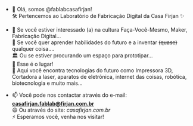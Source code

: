 - 👋 Olá, somos @fablabcasafirjan!<br />
  🛠️ Pertencemos ao Laboratório de Fabricação Digital da Casa Firjan ✨

- 👀 Se você estiver interessado (a) na cultura Faça-Você-Mesmo, Maker, Fabricação Digital...<br />
  🌱 Se você quer aprender habilidades do futuro e a inventar ~~(quase)~~ qualquer coisa....<br />
  🏛️ Ou se estiver procurando um espaço para prototipar...<br />
  💞️ Esse é o lugar!<br />
  👾 Aqui você encontra tecnologias do futuro como Impressora 3D, Cortadora a laser, aparatos de eletrônica, internet das coisas, robótica, biotecnologia e muito mais...<br />

- 📫 Você pode nos contactar através do e-mail: **casafirjan.fablab@firjan.com.br**<br />
  😄 Ou através do site: *casafirjan.com.br*<br />
  ⚡ Esperamos você, venha nos visitar!<br />

<!---
fablabcasafirjan/fablabcasafirjan is a ✨ special ✨ repository because its `README.md` (this file) appears on your GitHub profile.
You can click the Preview link to take a look at your changes.
--->
